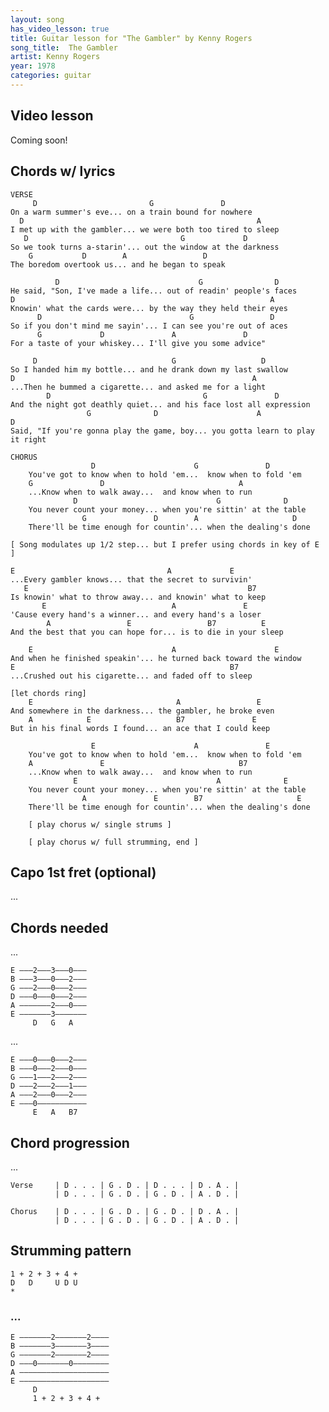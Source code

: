 ```yaml
---
layout: song
has_video_lesson: true
title: Guitar lesson for "The Gambler" by Kenny Rogers
song_title:  The Gambler
artist: Kenny Rogers
year: 1978
categories: guitar
---
```


## Video lesson

<!-- <iframe width="560" height="315" src="https://www.youtube.com/embed/9lVBiRmHztM?showinfo=0" frameborder="0" allowfullscreen></iframe> -->

Coming soon!

## Chords w/ lyrics

    VERSE
         D                         G               D
    On a warm summer's eve... on a train bound for nowhere
      D                                                    A
    I met up with the gambler... we were both too tired to sleep
       D                                  G             D
    So we took turns a-starin'... out the window at the darkness
        G           D        A                 D      
    The boredom overtook us... and he began to speak

              D                               G                D
    He said, "Son, I've made a life... out of readin' people's faces
    D                                                         A
    Knowin' what the cards were... by the way they held their eyes
          D                                 G                 D
    So if you don't mind me sayin'... I can see you're out of aces
          G             D               A               D
    For a taste of your whiskey... I'll give you some advice"

         D                              G                   D
    So I handed him my bottle... and he drank down my last swallow
    D                                                     A
    ...Then he bummed a cigarette... and asked me for a light
            D                                  G               D
    And the night got deathly quiet... and his face lost all expression
                     G              D                      A                 D
    Said, "If you're gonna play the game, boy... you gotta learn to play it right

    CHORUS
                      D                      G               D
        You've got to know when to hold 'em...  know when to fold 'em
        G               D                              A
        ...Know when to walk away...  and know when to run
                  D                               G              D
        You never count your money... when you're sittin' at the table
                    G               D        A                     D
        There'll be time enough for countin'... when the dealing's done

    [ Song modulates up 1/2 step... but I prefer using chords in key of E ]

    E                                  A             E
    ...Every gambler knows... that the secret to survivin'
       E                                                 B7
    Is knowin' what to throw away... and knowin' what to keep
           E                            A               E
    'Cause every hand's a winner... and every hand's a loser
            A                 E                 B7          E
    And the best that you can hope for... is to die in your sleep

        E                               A                      E
    And when he finished speakin'... he turned back toward the window
    E                                                B7
    ...Crushed out his cigarette... and faded off to sleep

    [let chords ring]
        E                                A                 E    
    And somewhere in the darkness... the gambler, he broke even
        A            E                   B7               E
    But in his final words I found... an ace that I could keep

                      E                      A               E
        You've got to know when to hold 'em...  know when to fold 'em
        A               E                              B7
        ...Know when to walk away...  and know when to run
                  E                               A              E
        You never count your money... when you're sittin' at the table
                    A               E        B7                     E
        There'll be time enough for countin'... when the dealing's done

        [ play chorus w/ single strums ]

        [ play chorus w/ full strumming, end ]

## Capo 1st fret (optional)

...

## Chords needed

...

    E –––2–––3–––0–––
    B –––3–––0–––2–––
    G –––2–––0–––2–––
    D –––0–––0–––2–––
    A –––––––2–––0–––
    E –––––––3–––––––
         D   G   A   

...

    E –––0–––0–––2–––
    B –––0–––2–––0–––
    G –––1–––2–––2–––
    D –––2–––2–––1–––
    A –––2–––0–––2–––
    E –––0–––––––––––
         E   A   B7   

## Chord progression

...

    Verse     | D . . . | G . D . | D . . . | D . A . |
              | D . . . | G . D . | G . D . | A . D . |

    Chorus    | D . . . | G . D . | G . D . | D . A . |
              | D . . . | G . D . | G . D . | A . D . |

## Strumming pattern

    1 + 2 + 3 + 4 + 
    D   D     U D U
    *

### ...

    E –––––––2–––––––2––––
    B –––––––3–––––––3––––
    G –––––––2–––––––2––––
    D –––0–––––––0––––––––
    A ––––––––––––––––––––
    E ––––––––––––––––––––
         D  
         1 + 2 + 3 + 4 +
